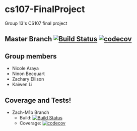 # cs107-FinalProject
Group 13's CS107 final project
## Master Branch [![Build Status](https://travis-ci.com/mountain-bay/cs107-FinalProject.svg?token=KvF9vGPRmMyHwtXxqRfN&branch=master)](https://travis-ci.com/mountain-bay/cs107-FinalProject)  [![codecov](https://codecov.io/gh/mountain-bay/cs107-FinalProject/branch/master/graph/badge.svg?token=F47HHO0ISB)](mountain-bay_codecov)

## Group members
- Nicole Araya
- Ninon Becquart
- Zachary Ellison
- Kaiwen Li

## Coverage and Tests! 
 - Zach-M1b Branch
    - Build: [![Build Status](https://travis-ci.com/mountain-bay/cs107-FinalProject.svg?token=KvF9vGPRmMyHwtXxqRfN&branch=Zach-M1b)](https://travis-ci.com/mountain-bay/cs107-FinalProject)
    - Coverage:  [![codecov](https://codecov.io/gh/mountain-bay/cs107-FinalProject/branch/Zach-M1b/graph/badge.svg?token=F47HHO0ISB)](mountain-bay_codecov)